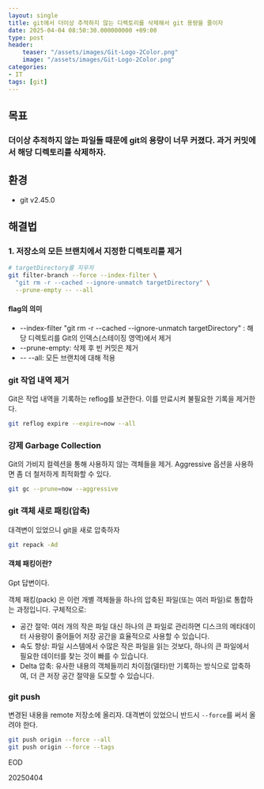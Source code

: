 ```yaml
---
layout: single
title: git에서 더이상 추적하지 않는 디렉토리를 삭제해서 git 용량을 줄이자
date: 2025-04-04 08:50:30.000000000 +09:00
type: post
header:
    teaser: "/assets/images/Git-Logo-2Color.png"
    image: "/assets/images/Git-Logo-2Color.png"
categories:
- IT
tags: [git]
---
```


## 목표

### 더이상 추적하지 않는 파일들 때문에 git의 용량이 너무 커졌다. 과거 커밋에서 해당 디렉토리를 삭제하자.

## 환경
* git v2.45.0

## 해결법

### 1. 저장소의 모든 브랜치에서 지정한 디렉토리를 제거

```bash
# targetDirectory를 지우자
git filter-branch --force --index-filter \
  "git rm -r --cached --ignore-unmatch targetDirectory" \
  --prune-empty -- --all
```
#### flag의 의미
*	--index-filter "git rm -r --cached --ignore-unmatch targetDirectory" : 해당 디렉토리를 Git의 인덱스(스테이징 영역)에서 제거
*	--prune-empty: 삭제 후 빈 커밋은 제거
*	-- --all: 모든 브랜치에 대해 적용

### git 작업 내역 제거

Git은 작업 내역을 기록하는 reflog를 보관한다. 이를 만료시켜 불필요한 기록을 제거한다.

```bash
git reflog expire --expire=now --all
```

### 강제 Garbage Collection

Git의 가비지 컬렉션을 통해 사용하지 않는 객체들을 제거. Aggressive 옵션을 사용하면 좀 더 철저하게 최적화할 수 있다.

```bash
git gc --prune=now --aggressive
```

### git 객체 새로 패킹(압축)

대격변이 있었으니 git을 새로 압축하자

```bash
git repack -Ad
```

#### 객체 패킹이란?

Gpt 답변이다.

객체 패킹(pack) 은 이런 개별 객체들을 하나의 압축된 파일(또는 여러 파일)로 통합하는 과정입니다. 구체적으로:
* 공간 절약:
여러 개의 작은 파일 대신 하나의 큰 파일로 관리하면 디스크의 메타데이터 사용량이 줄어들어 저장 공간을 효율적으로 사용할 수 있습니다.
* 속도 향상:
파일 시스템에서 수많은 작은 파일을 읽는 것보다, 하나의 큰 파일에서 필요한 데이터를 찾는 것이 빠를 수 있습니다.
* Delta 압축:
유사한 내용의 객체들끼리 차이점(델타)만 기록하는 방식으로 압축하여, 더 큰 저장 공간 절약을 도모할 수 있습니다.

### git push

변경된 내용을 remote 저장소에 올리자. 대격변이 있었으니 반드시 `--force`를 써서 올려야 한다.

```bash
git push origin --force --all
git push origin --force --tags
```

EOD

20250404
